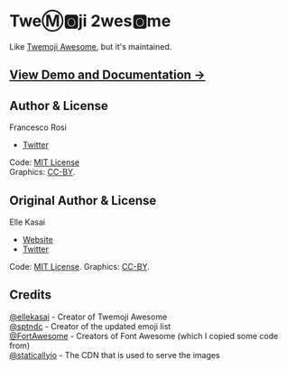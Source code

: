 # Twe:m::o2:ji 2wes:o2:me

Like [Twemoji Awesome](https://ellekasai.github.io/twemoji-awesome), but it's maintained.

## [View Demo and Documentation &rarr;](https://francescorosi27.github.io/twemoji-2wesome)

## Author & License

Francesco Rosi

- [Twitter](http://twitter.com/ellekasai)

Code: [MIT License](https://francescorosi.mit-license.org)  
Graphics: [CC-BY](https://creativecommons.org/licenses/by/4.0/).

## Original Author & License

Elle Kasai

- [Website](http://ellekasai.com/about)
- [Twitter](http://twitter.com/ellekasai)

Code: [MIT License](http://ellekasai.mit-license.org).
Graphics: [CC-BY](https://creativecommons.org/licenses/by/4.0/).

## Credits
[@ellekasai](https://github.com/ellekasai) - Creator of Twemoji Awesome  
[@sptndc](https://github.com/sptndc) - Creator of the updated emoji list  
[@FortAwesome](https://github.com/FortAwesome) - Creators of Font Awesome (which I copied some code from)  
[@staticallyio](https://github.com/staticallyio) - The CDN that is used to serve the images
